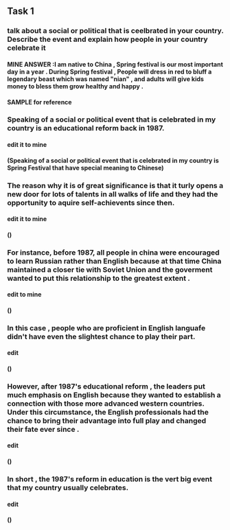 ## Task 1

### talk about a social or political that is ceelbrated in your country. Describe the event and explain how people in your country celebrate it

#### MINE ANSWER :I am native to China , Spring festival is our most important day in a year . During Spring festival , People will dress in red to bluff a legendary beast which was named "nian" , and adults will give kids money to bless them grow healthy and happy . 

#### SAMPLE for reference

### Speaking of a social or political event that is celebrated in my country is an educational reform back in 1987.
#### edit it to mine 
#### (Speaking of a social or political event that is celebrated in my country is Spring Festival that have special meaning to Chinese)

### The reason why it is of great significance is that it turly opens a new door for lots of talents in all walks of life and they had the opportunity to aquire self-achievents since then.
#### edit it to mine 
#### ()

### For instance, before 1987, all people in china were encouraged to learn Russian rather than English because at that time China maintained a closer tie with Soviet Union and the goverment wanted to put this relationship to the greatest extent .
#### edit to mine
#### ()

### In this case , people who are proficient in English languafe didn't have even the slightest chance to play their part.
#### edit
#### ()

### However, after 1987's educational reform , the leaders put much emphasis on English because they wanted to establish a connection with those more advanced western countries. Under this circumstance, the English professionals had the chance to bring their advantage into full play and changed their fate ever since .
#### edit
#### ()

### In short , the 1987's reform in education is the vert big event that my country usually celebrates.
#### edit
#### ()
